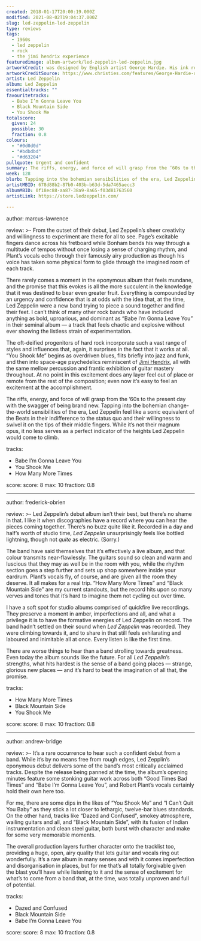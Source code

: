 ```yaml
---
created: 2018-01-17T20:00:19.000Z
modified: 2021-08-02T19:04:37.000Z
slug: led-zeppelin-led-zeppelin
type: reviews
tags:
  - 1960s
  - led zeppelin
  - rock
  - the jimi hendrix experience
featuredimage: album-artwork/led-zeppelin-led-zeppelin.jpg
artworkCredit: was designed by English artist George Hardie. His ink rendering of the burning Hindenburg airship is itself adapted from the iconic 1937 photo taken by Belarusian photojournalist Sam Shere. 
artworkCreditSource: https://www.christies.com/features/George-Hardie-original-artwork-for-Led-Zeppelin-I-10500-1.aspx
artist: Led Zeppelin
album: Led Zeppelin
essentialtracks: ""
favouritetracks:
  - Babe I’m Gonna Leave You
  - Black Mountain Side
  - You Shook Me
totalscore:
  given: 24
  possible: 30
  fraction: 0.8
colours:
  - "#0d0d0d"
  - "#bdbdbd"
  - "#d63204"
pullquote: Urgent and confident
summary: The riffs, energy, and force of will grasp from the ’60s to the present day with the swagger of being brand new. Tapping into the bohemian change-the-world sensibilities of the era, Led Zeppelin feel like a sonic equivalent of the Beats in their indifference to the status quo and their willingness to swivel it on the tips of their middle fingers.
week: 128
blurb: Tapping into the bohemian sensibilities of the era, Led Zeppelin feel like a sonic equivalent of the Beats in their indifference to the status quo.
artistMBID: 678d88b2-87b0-403b-b63d-5da7465aecc3
albumMBID: 0f18ec88-aa87-38a9-8a65-f03d81763560
artistLink: https://store.ledzeppelin.com/

---
```


author: marcus-lawrence

review: >-
  From the outset of their debut, Led Zeppelin’s sheer creativity and willingness to experiment are there for all to see. Page’s excitable fingers dance across his fretboard while Bonham bends his way through a multitude of tempos without once losing a sense of charging rhythm, and Plant’s vocals echo through their famously airy production as though his voice has taken some physical form to glide through the imagined room of each track. 
  
  There rarely comes a moment in the eponymous album that feels mundane, and the promise that this evokes is all the more succulent in the knowledge that it was destined to bear even greater fruit. Everything is compounded by an urgency and confidence that is at odds with the idea that, at the time, Led Zeppelin were a new band trying to piece a sound together and find their feet. I can’t think of many other rock bands who have included anything as bold, uproarious, and dominant as “Babe I’m Gonna Leave You” in their seminal album — a track that feels chaotic and explosive without ever showing the listless strain of experimentation.

  The oft-deified progenitors of hard rock incorporate such a vast range of styles and influences that, again, it surprises in the fact that it works at all. “You Shook Me” begins as overdriven blues, flits briefly into jazz and funk, and then into space-age psychedelics reminiscent of [Jimi Hendrix](/reviews/the-jimi-hendrix-experience-electric-ladyland/), all with the same mellow percussion and frantic exhibition of guitar mastery throughout. At no point in this excitement does any layer feel out of place or remote from the rest of the composition; even now it’s easy to feel an excitement at the accomplishment. 
  
  The riffs, energy, and force of will grasp from the ’60s to the present day with the swagger of being brand new. Tapping into the bohemian change-the-world sensibilities of the era, Led Zeppelin feel like a sonic equivalent of the Beats in their indifference to the status quo and their willingness to swivel it on the tips of their middle fingers. While it’s not their magnum opus, it no less serves as a perfect indicator of the heights Led Zeppelin would come to climb.

tracks:
  - Babe I’m Gonna Leave You
  - ­­You Shook Me
  - ­­How Many More Times

score:
  score: 8
  max: 10
  fraction: 0.8

---
author: frederick-obrien

review: >-
  Led Zeppelin’s debut album isn’t their best, but there’s no shame in that. I like it when discographies have a record where you can hear the pieces coming together. There’s no buzz quite like it. Recorded in a day and half’s worth of studio time, *Led Zeppelin* unsurprisingly feels like bottled lightning, though not *quite* as electric. (Sorry.) 
  
  The band have said themselves that it’s effectively a live album, and that colour transmits near-flawlessly. The guitars sound so clean and warm and luscious that they may as well be in the room with you, while the rhythm section goes a step further and sets up shop somewhere inside your eardrum. Plant’s vocals fly, of course, and are given all the room they deserve. It all makes for a real trip. “How Many More Times” and “Black Mountain Side” are my current standouts, but the record hits upon so many verves and tones that it’s hard to imagine them not cycling out over time.

  I have a soft spot for studio albums comprised of quickfire live recordings. They preserve a moment in amber, imperfections and all, and what a privilege it is to have the formative energies of Led Zeppelin on record. The band hadn’t settled on their sound when *Led Zeppelin* was recorded. They were climbing towards it, and to share in that still feels exhilarating and laboured and inimitable all at once. Every listen is like the first time. 
  
  There are worse things to hear than a band strolling towards greatness. Even today the album sounds like the future. For all *Led Zeppelin*’s strengths, what hits hardest is the sense of a band going places — strange, glorious new places — and it’s hard to beat the imagination of all that, the promise.

tracks:
  - How Many More Times
  - ­­Black Mountain Side
  - ­­You Shook Me

score:
  score: 8
  max: 10
  fraction: 0.8

---
author: andrew-bridge

review: >-
  It’s a rare occurrence to hear such a confident debut from a band. While it’s by no means free from rough edges, Led Zepplin’s eponymous debut delivers some of the band’s most critically acclaimed tracks. Despite the release being panned at the time, the album’s opening minutes feature some stonking guitar work across both “Good Times Bad Times” and “Babe I’m Gonna Leave You”, and Robert Plant’s vocals certainly hold their own here too. 
  
  For me, there are some dips in the likes of “You Shook Me” and “I Can’t Quit You Baby” as they stick a lot closer to lethargic, twelve-bar blues standards. On the other hand, tracks like “Dazed and Confused”, smokey atmosphere, wailing guitars and all, and “Black Mountain Side”, with its fusion of Indian instrumentation and clean steel guitar, both burst with character and make for some very memorable moments. 
  
  The overall production layers further character onto the tracklist too, providing a huge, open, airy quality that lets guitar and vocals ring out wonderfully. It’s a raw album in many senses and with it comes imperfection and disorganisation in places, but for me that’s all totally forgivable given the blast you’ll have while listening to it and the sense of excitement for what’s to come from a band that, at the time, was totally unproven and full of potential.

tracks:
  - Dazed and Confused
  - ­­Black Mountain Side
  - ­­Babe I’m Gonna Leave You
  
score:
  score: 8
  max: 10
  fraction: 0.8
